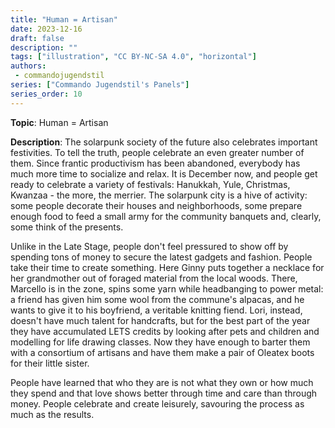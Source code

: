 ```yaml
---
title: "Human = Artisan"
date: 2023-12-16
draft: false
description: ""
tags: ["illustration", "CC BY-NC-SA 4.0", "horizontal"]
authors:
 - commandojugendstil
series: ["Commando Jugendstil's Panels"]
series_order: 10
---
```


**Topic**: 
Human = Artisan

**Description**:
The solarpunk society of the future also celebrates important festivities.
To tell the truth, people celebrate an even greater number of them.
Since frantic productivism has been abandoned, everybody has much more time to socialize and relax.
It is December now, and people get ready to celebrate a variety of festivals: Hanukkah, Yule, Christmas, Kwanzaa - the more, the merrier.
The solarpunk city is a hive of activity: some people decorate their houses and neighborhoods, some prepare enough food to feed a small army for the community banquets and, clearly, some think of the presents.

Unlike in the Late Stage, people don't feel pressured to show off by spending tons of money to secure the latest gadgets and fashion. People take their time to create something.
Here Ginny puts together a necklace for her grandmother out of foraged material from the local woods. There, Marcello is in the zone, spins some yarn while headbanging to power metal: a friend has given him some wool from the commune's alpacas, and he wants to give it to his boyfriend, a veritable knitting fiend.
Lori, instead, doesn't have much talent for handcrafts, but for the best part of the year they have accumulated LETS credits by looking after pets and children and modelling for life drawing classes. Now they have enough to barter them with a consortium of artisans and have them make a pair of Oleatex boots for their little sister.

People have learned that who they are is not what they own or how much they spend and that love shows better through time and care than through money.
People celebrate and create leisurely, savouring the process as much as the results.